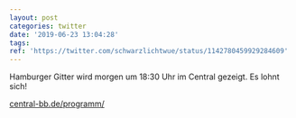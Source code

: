 ```yaml
---
layout: post
categories: twitter
date: '2019-06-23 13:04:28'
tags: 
ref: 'https://twitter.com/schwarzlichtwue/status/1142780459929284609'
---
```

Hamburger Gitter wird morgen um 18:30 Uhr im Central gezeigt. Es lohnt sich!

[central-bb.de/programm/](https://www.central-bb.de/programm/)